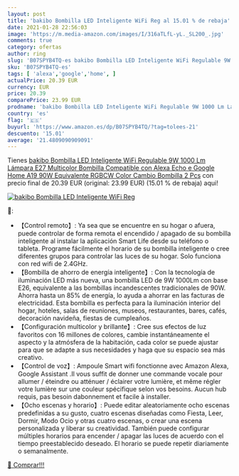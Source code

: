```yaml
---
layout: post
title: 'bakibo Bombilla LED Inteligente WiFi Reg al 15.01 % de rebaja'
date: 2021-01-28 22:56:03
image: 'https://m.media-amazon.com/images/I/316aTLfL-yL._SL200_.jpg'
comments: true
category: ofertas
author: ring
slug: 'B07SPYB4TQ-es bakibo Bombilla LED Inteligente WiFi Regulable 9W 1000 Lm...'
sku: 'B07SPYB4TQ-es'
tags: [ 'alexa','google','home', ]
actualPrice: 20.39 EUR
currency: EUR
price: 20.39
comparePrice: 23.99 EUR
prodname: 'bakibo Bombilla LED Inteligente WiFi Regulable 9W 1000 Lm Lámpara  E27 Multicolor Bombilla Compatible con Alexa  Echo e Google Home  A19 90W Equivalente RGBCW Color Cambio Bombilla  2 Pcs'
country: 'es'
flag: '🇪🇸'
buyurl: 'https://www.amazon.es/dp/B07SPYB4TQ/?tag=tolees-21'
descuento: '15.01'
average: '21.4809090909091'
---
```


Tienes [bakibo Bombilla LED Inteligente WiFi Regulable 9W 1000 Lm Lámpara  E27 Multicolor Bombilla Compatible con Alexa  Echo e Google Home  A19 90W Equivalente RGBCW Color Cambio Bombilla  2 Pcs](https://www.amazon.es/dp/B07SPYB4TQ/?tag=tolees-21) con precio final de  20.39 EUR (original: 23.99 EUR) (15.01 %  de rebaja) aqui!

[![bakibo Bombilla LED Inteligente WiFi Reg](https://m.media-amazon.com/images/I/316aTLfL-yL._SL200_.jpg)](https://www.amazon.es/dp/B07SPYB4TQ/?tag=tolees-21)

🔎:

- 【Control remoto】: Ya sea que se encuentre en su hogar o afuera, puede controlar de forma remota el encendido / apagado de su bombilla inteligente al instalar la aplicación Smart Life desde su teléfono o tableta. Programe fácilmente el horario de su bombilla inteligente o cree diferentes grupos para controlar las luces de su hogar. Solo funciona con red wifi de 2.4GHz.
- 【Bombilla de ahorro de energía inteligente】: Con la tecnología de iluminación LED más nueva, una bombilla LED de 9W 1000Lm con base E26, equivalente a las bombillas incandescentes tradicionales de 90W. Ahorra hasta un 85% de energía, lo ayuda a ahorrar en las facturas de electricidad. Esta bombilla es perfecta para la iluminación interior del hogar, hoteles, salas de reuniones, museos, restaurantes, bares, cafés, decoración navideña, fiestas de cumpleaños.
- 【Configuración multicolor y brillante】: Cree sus efectos de luz favoritos con 16 millones de colores, cambie instantáneamente el aspecto y la atmósfera de la habitación, cada color se puede ajustar para que se adapte a sus necesidades y haga que su espacio sea más creativo.
- 【Control de voz】: Ampoule Smart wifi fonctionne avec Amazon Alexa, Google Assistant .Il vous suffit de donner une commande vocale pour allumer / éteindre ou atténuer / éclairer votre lumière, et même régler votre lumière sur une couleur spécifique selon vos besoins. Aucun hub requis, pas besoin dabonnement et facile à installer.
- 【Ocho escenas y horario】: Puede editar aleatoriamente ocho escenas predefinidas a su gusto, cuatro escenas diseñadas como Fiesta, Leer, Dormir, Modo Ocio y otras cuatro escenas, o crear una escena personalizada y liberar su creatividad. También puede configurar múltiples horarios para encender / apagar las luces de acuerdo con el tiempo preestablecido deseado. El horario se puede repetir diariamente o semanalmente.

[🛒 Comprar!!!](https://www.amazon.es/dp/B07SPYB4TQ/?tag=tolees-21)
